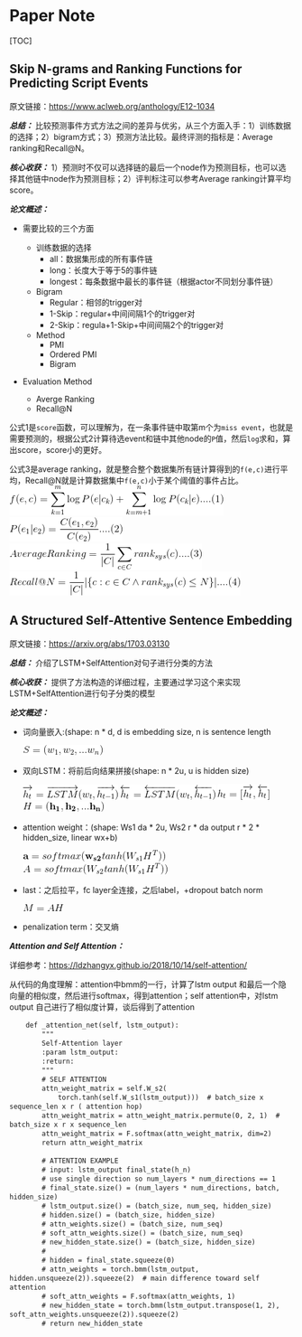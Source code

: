 # Paper Note

[TOC]

## Skip N-grams and Ranking Functions for Predicting Script Events

原文链接：https://www.aclweb.org/anthology/E12-1034

***总结：*** 比较预测事件方式方法之间的差异与优劣，从三个方面入手：1）训练数据的选择；2）bigram方式；3）预测方法比较。最终评测的指标是：Average ranking和Recall@N。

***核心收获：*** 1）预测时不仅可以选择链的最后一个node作为预测目标，也可以选择其他链中node作为预测目标；2）评判标注可以参考Average ranking计算平均score。

***论文概述：*** 
* 需要比较的三个方面
    * 训练数据的选择
        * all：数据集形成的所有事件链
        * long：长度大于等于5的事件链
        * longest：每条数据中最长的事件链（根据actor不同划分事件链）
    * Bigram
        * Regular：相邻的trigger对
        * 1-Skip：regular+中间间隔1个的trigger对
        * 2-Skip：regula+1-Skip+中间间隔2个的trigger对
    * Method
        * PMI
        * Ordered PMI
        * Bigram

* Evaluation Method
    * Averge Ranking
    * Recall@N

公式1是```score```函数，可以理解为，在一条事件链中取第m个为```miss event```，也就是需要预测的，根据公式2计算待选event和链中其他node的```P```值，然后```log```求和，算出score，score小的更好。

公式3是average ranking，就是整合整个数据集所有链计算得到的```f(e,c)```进行平均，Recall@N就是计算数据集中```f(e,c)```小于某个阈值的事件占比。
![1-1](http://github.com/whxf/PaperReading/blob/master/formula/1-1.png)
![1-2](http://github.com/whxf/PaperReading/blob/master/formula/1-2.png)
![1-3](http://github.com/whxf/PaperReading/blob/master/formula/1-3.png)
![1-4](http://github.com/whxf/PaperReading/blob/master/formula/1-4.png)

## A Structured Self-Attentive Sentence Embedding

原文链接：https://arxiv.org/abs/1703.03130

***总结：*** 介绍了LSTM+SelfAttention对句子进行分类的方法

***核心收获：*** 提供了方法构造的详细过程，主要通过学习这个来实现LSTM+SelfAttention进行句子分类的模型

***论文概述：***

* 词向量嵌入:(shape: n * d, d is embedding size, n is sentence length

    ![2-1](http://github.com/whxf/PaperReading/blob/master/formula/2-1.png)

* 双向LSTM：将前后向结果拼接(shape: n * 2u, u is hidden size)

    ![2-2](http://github.com/whxf/PaperReading/blob/master/formula/2-2.png)
    ![2-3](http://github.com/whxf/PaperReading/blob/master/formula/2-3.png)
    ![2-4](http://github.com/whxf/PaperReading/blob/master/formula/2-4.png)
    ![2-5](http://github.com/whxf/PaperReading/blob/master/formula/2-5.png)

* attention weight：(shape: Ws1 da * 2u, Ws2 r * da  output r * 2 * hidden_size, linear wx+b)

    ![2-6](http://github.com/whxf/PaperReading/blob/master/formula/2-6.png)
    ![2-7](http://github.com/whxf/PaperReading/blob/master/formula/2-7.png)

* last：之后拉平，fc layer全连接，之后label，+dropout batch norm

    ![2-8](http://github.com/whxf/PaperReading/blob/master/formula/2-8.png)

* penalization term：交叉熵


***Attention and Self Attention：***

详细参考：https://ldzhangyx.github.io/2018/10/14/self-attention/

从代码的角度理解：attention中bmm的一行，计算了lstm output 和最后一个隐向量的相似度，然后进行softmax，得到attention；self attention中，对lstm output 自己进行了相似度计算，谈后得到了attention

```
    def _attention_net(self, lstm_output):
        """
        Self-Attention layer
        :param lstm_output:
        :return:
        """
        # SELF ATTENTION
        attn_weight_matrix = self.W_s2(
            torch.tanh(self.W_s1(lstm_output)))  # batch_size x sequence_len x r ( attention hop)
        attn_weight_matrix = attn_weight_matrix.permute(0, 2, 1)  # batch_size x r x sequence_len
        attn_weight_matrix = F.softmax(attn_weight_matrix, dim=2)
        return attn_weight_matrix

        # ATTENTION EXAMPLE
        # input: lstm_output final_state(h_n)
        # use single direction so num_layers * num_directions == 1
        # final_state.size() = (num_layers * num_directions, batch, hidden_size)
        # lstm_output.size() = (batch_size, num_seq, hidden_size)
        # hidden.size() = (batch_size, hidden_size)
        # attn_weights.size() = (batch_size, num_seq)
        # soft_attn_weights.size() = (batch_size, num_seq)
        # new_hidden_state.size() = (batch_size, hidden_size)
        #
        # hidden = final_state.squeeze(0)
        # attn_weights = torch.bmm(lstm_output, hidden.unsqueeze(2)).squeeze(2)  # main difference toward self attention
        # soft_attn_weights = F.softmax(attn_weights, 1)
        # new_hidden_state = torch.bmm(lstm_output.transpose(1, 2), soft_attn_weights.unsqueeze(2)).squeeze(2)
        # return new_hidden_state
```

